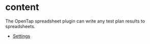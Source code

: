 # content

The OpenTap spreadsheet plugin can write any test plan results to spreadsheets.

 - [Settings](Settings.md)